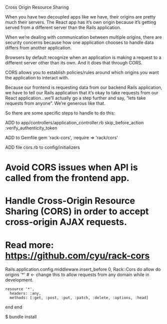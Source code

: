 Cross Origin Resource Sharing

When you have two decoupled apps like we have, their origins are pretty much their servers. The React app has it’s own origin because it’s getting served from a different server than the Rails application.

When we’re dealing with communication between multiple origins, there are security concerns because how one application chooses to handle data differs from another application.

Browsers by default recognize when an application is making a request to a different server other than its own.
And it does that through CORS.

CORS allows you to establish policies/rules around which origins you want the application to interact with.

Because our frontend is requesting data from our backend Rails application, we have to tell our Rails application that it’s okay to take requests from our React application…we’ll actually go a step further and say, “lets take requests from anyone”. We’re generous like that.

So there are some specific steps to handle to do this:

ADD to app/controllers/application_controller.rb
skip_before_action :verify_authenticity_token

ADD to Gemfile
gem 'rack-cors', :require => 'rack/cors'

ADD file cors.rb to config/initializers



# Avoid CORS issues when API is called from the frontend app.
# Handle Cross-Origin Resource Sharing (CORS) in order to accept cross-origin AJAX requests.


# Read more: https://github.com/cyu/rack-cors


Rails.application.config.middleware.insert_before 0, Rack::Cors do
  allow do
    origins '*'  # <- change this to allow requests from any domain while in development.


    resource '*',
      headers: :any,
      methods: [:get, :post, :put, :patch, :delete, :options, :head]
  end
end

$ bundle install
